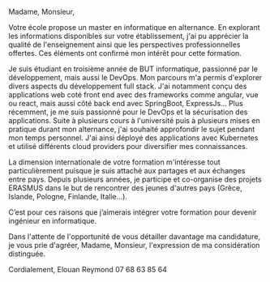 Madame, Monsieur,

Votre école propose un master en informatique en alternance. En explorant les informations disponibles sur votre établissement, j'ai pu apprécier la qualité de l'enseignement ainsi que les perspectives professionnelles offertes. Ces éléments ont confirmé mon intérêt pour cette formation.

Je suis étudiant en troisième année de BUT informatique, passionné par le développement, mais aussi le DevOps. Mon parcours m'a permis d'explorer divers aspects du développement full stack. J'ai notamment conçu des applications web coté front end avec des frameworks comme angular, vue ou react, mais aussi côté back end avec SpringBoot, ExpressJs... Plus récemment, je me suis passionné pour le DevOps et la sécurisation des applications. Suite à plusieurs cours à l'université puis à plusieurs mises en pratique durant mon alternance, j'ai souhaité approfondir le sujet pendant mon temps personnel. J'ai ainsi déployé des applications avec Kubernetes et utilisé différents cloud providers pour diversifier mes connaissances.

La dimension internationale de votre formation m'intéresse tout particulièrement puisque je suis attaché aux partages et aux échanges entre pays. Depuis plusieurs années, je participe et co-organise des projets ERASMUS dans le but de rencontrer des jeunes d'autres pays (Grèce, Islande, Pologne, Finlande, Italie...).

C’est pour ces raisons que j’aimerais intégrer votre formation pour devenir ingénieur en informatique.

Dans l'attente de l'opportunité de vous détailler davantage ma candidature, je vous prie d'agréer, Madame, Monsieur, l'expression de ma considération distinguée.

Cordialement,
Elouan Reymond
07 68 63 85 64
